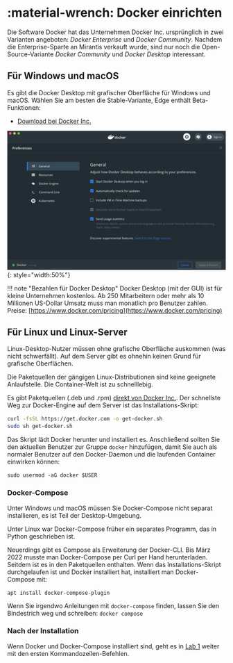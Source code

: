 # :material-wrench: Docker einrichten

Die Software Docker hat das Unternehmen Docker Inc. ursprünglich in zwei Varianten angeboten: _Docker Enterprise_ und _Docker Community_. Nachdem die Enterprise-Sparte an Mirantis verkauft wurde, sind nur noch die Open-Source-Variante _Docker Community_ und _Docker Desktop_ interessant.

## Für Windows und macOS

Es gibt die Docker Desktop mit grafischer Oberfläche für Windows und macOS. Wählen Sie am besten die Stable-Variante, Edge enthält Beta-Funktionen:

- [Download bei Docker Inc.](https://www.docker.com/products/docker-desktop)

![ ](macos.png){: style="width:50%"}

!!! note "Bezahlen für Docker Desktop"
Docker Desktop (mit der GUI) ist für kleine Unternehmen kostenlos. Ab 250 Mitarbeitern oder mehr als 10 Millionen US-Dollar Umsatz muss man monatlich pro Benutzer zahlen. Preise: [https://www.docker.com/pricing](https://www.docker.com/pricing)

## Für Linux und Linux-Server

Linux-Desktop-Nutzer müssen ohne grafische Oberfläche auskommen (was nicht schwerfällt). Auf dem Server gibt es ohnehin keinen Grund für grafische Oberflächen.

Die Paketquellen der gängigen Linux-Distributionen sind keine geeignete Anlaufstelle. Die Container-Welt ist zu schnelllebig.

Es gibt Paketquellen (.deb und .rpm) [direkt von Docker Inc.](https://docs.docker.com/engine/install/). Der schnellste Weg zur Docker-Engine auf dem Server ist das Installations-Skript:

```bash
curl -fsSL https://get.docker.com -o get-docker.sh
sudo sh get-docker.sh
```

Das Skript lädt Docker herunter und installiert es. Anschließend sollten Sie den aktuellen Benutzer zur Gruppe `docker` hinzufügen, damit Sie auch als normaler Benutzer auf den Docker-Daemon und die laufenden Container einwirken können:

```
sudo usermod -aG docker $USER
```

### Docker-Compose

Unter Windows und macOS müssen Sie Docker-Compose nicht separat installieren, es ist Teil der Desktop-Umgebung.

Unter Linux war Docker-Compose früher ein separates Programm, das in Python geschrieben ist.

Neuerdings gibt es Compose als Erweiterung der Docker-CLI. Bis März 2022 musste man Docker-Compose per Curl per Hand herunterladen. Seitdem ist es in den Paketquellen enthalten. Wenn das Installations-Skript durchgelaufen ist und Docker installiert hat, installiert man Docker-Compose mit:

```
apt install docker-compose-plugin
```

Wenn Sie irgendwo Anleitungen mit `docker-compose` finden, lassen Sie den Bindestrich weg und schreiben: `docker compose`

### Nach der Installation

Wenn Docker und Docker-Compose installiert sind, geht es in [Lab 1](/lab1/) weiter mit den ersten Kommandozeilen-Befehlen.

